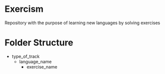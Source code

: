 # Exercism
Repository with the purpose of learning new languages by solving exercises

# Folder Structure
- type_of_track
  - language_name
    - exercise_name
